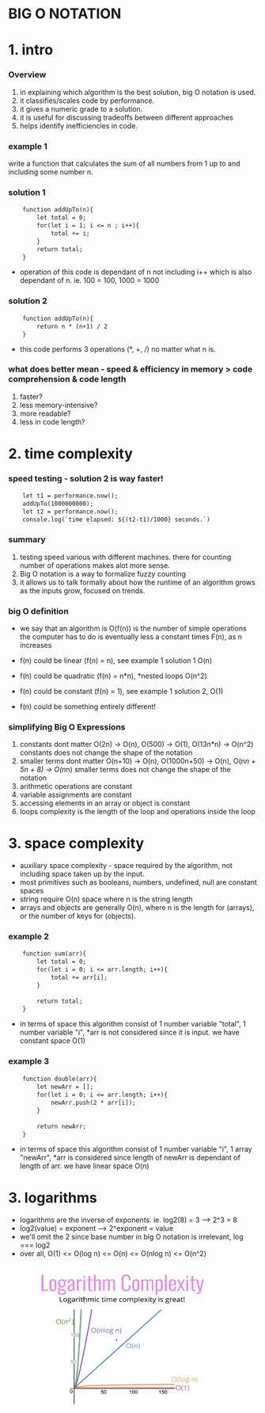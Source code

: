 # BIG O NOTATION

# 1. intro

### Overview

1. in explaining which algorithm is the best solution, big O notation is used.
2. it classifies/scales code by performance.
3. it gives a numeric grade to a solution.
4. it is useful for discussing tradeoffs between different approaches
5. helps identify inefficiencies in code.

### example 1

write a function that calculates the sum of all numbers from 1 up to and including some number n.

### solution 1

        function addUpTo(n){
            let total = 0;
            for(let i = 1; i <= n ; i++){
                total += i;
            }
            return total;
        }

- operation of this code is dependant of n not including i++ which is also dependant of n. ie. 100 = 100, 1000 = 1000

### solution 2

        function addUpTo(n){
            return n * (n+1) / 2
        }

- this code performs 3 operations (\*, +, /) no matter what n is.

### what does better mean - speed & efficiency in memory > code comprehension & code length

1. faster?
2. less memory-intensive?
3. more readable?
4. less in code length?

# 2. time complexity

### speed testing - solution 2 is way faster!

        let t1 = performance.now();
        addUpTo(1000000000);
        let t2 = performance.now();
        console.log(`time elapsed: ${(t2-t1)/1000} seconds.`)

### summary

1. testing speed various with different machines. there for counting number of operations makes alot more sense.
2. Big O notation is a way to formalize fuzzy counting
3. it allows us to talk formally about how the runtime of an algorithm grows as the inputs grow, focused on trends.

### big O definition

- we say that an algorithm is O(f(n)) is the number of simple operations the computer has to do is eventually less a constant times F(n), as n increases

- f(n) could be linear (f(n) = n), see example 1 solution 1 O(n)
- f(n) could be quadratic (f(n) = n*n), *nested loops O(n^2)
- f(n) could be constant (f(n) = 1), see example 1 solution 2, O(1)
- f(n) could be something entirely different!

### simplifying Big O Expressions

1. constants dont matter O(2n) -> O(n), O(500) -> O(1), O(13n\*n) -> O(n^2) constants does not change the shape of the notation
2. smaller terms dont matter O(n+10) -> O(n), O(1000n+50) -> O(n), O(n*n + 5n + 8) -> O(n*n) smaller terms does not change the shape of the notation
3. arithmetic operations are constant
4. variable assignments are constant
5. accessing elements in an array or object is constant
6. loops complexity is the length of the loop and operations inside the loop

# 3. space complexity

- auxiliary space complexity - space required by the algorithm, not including space taken up by the input.
- most primitives such as booleans, numbers, undefined, null are constant spaces
- string require O(n) space where n is the string length
- arrays and objects are generally O(n), where n is the length for (arrays), or the number of keys for (objects).

### example 2

        function sum(arr){
            let total = 0;
            for(let i = 0; i <= arr.length; i++){
                total += arr[i];
            }

            return total;
        }

- in terms of space this algorithm consist of 1 number variable "total", 1 number variable "i", \*arr is not considered since it is input. we have constant space O(1)

### example 3

        function double(arr){
            let newArr = [];
            for(let i = 0; i <= arr.length; i++){
                newArr.push(2 * arr[i]);
            }

            return newArr;
        }

- in terms of space this algorithm consist of 1 number variable "i", 1 array "newArr", \*arr is considered since length of newArr is dependant of length of arr. we have linear space O(n)

# 3. logarithms

- logarithms are the inverse of exponents. ie. log2(8) = 3 --> 2^3 = 8
- log2(value) = exponent --> 2^exponent = value
- we'll omit the 2 since base number in big O notation is irrelevant, log === log2
- over all, O(1) <= O(log n) <= O(n) <= O(nlog n) <= O(n^2)

![big-O Trends Graph](/bigO-trend-graph.png)
